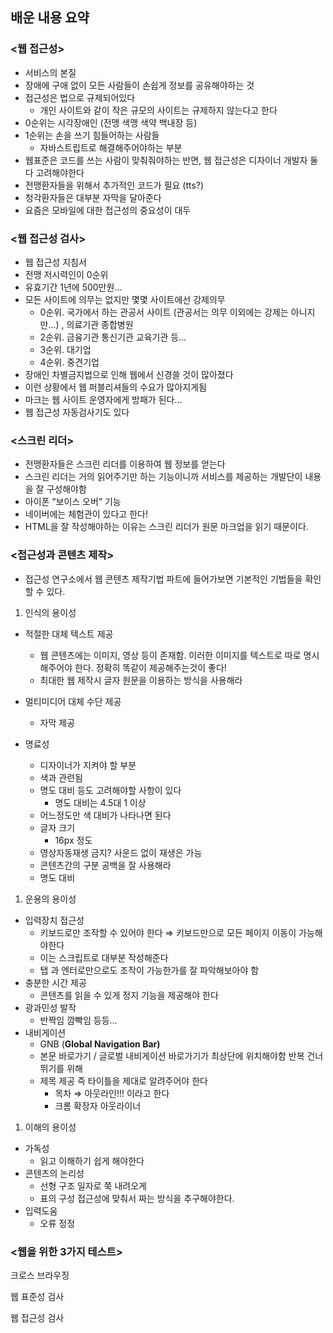 ## 배운 내용 요약

### <웹 접근성>

- 서비스의 본질
- 장애에 구애 없이 모든 사람들이 손쉽게 정보를 공유해야하는 것
- 접근성은 법으로 규제되어있다
    - 개인 사이트와 같이 작은 규모의 사이트는 규제하지 않는다고 한다
- 0순위는 시각장애인 (전맹 색맹 색약 백내장 등)
- 1순위는 손을 쓰기 힘들어하는 사람들
    - 자바스트립트로 해결해주어야하는 부분
- 웹표준은 코드를 쓰는 사람이 맞춰줘야하는 반면, 웹 접근성은 디자이너 개발자 둘 다 고려해야한다
- 전맹환자들을 위해서 추가적인 코드가 필요 (tts?)
- 청각환자들은 대부분 자막을 달아준다
- 요즘은 모바일에 대한 접근성의 중요성이 대두

### <웹 접근성 검사>

- 웹 접근성 지침서
- 전맹 저시력인이 0순위
- 유효기간 1년에 500만원…
- 모든 사이트에 의무는 없지만 몇몇 사이트에선 강제의무
    - 0순위. 국가에서 하는 관공서 사이트 (관공서는 의무 이외에는 강제는 아니지만…) , 의료기관 종합병원
    - 2순위. 금융기관 통신기관 교육기관 등…
    - 3순위. 대기업
    - 4순위. 중견기업
- 장애인 차별금지법으로 인해 웹에서 신경쓸 것이 많아졌다
- 이런 상황에서 웹 퍼블리셔들의 수요가 많아지게됨
- 마크는 웹 사이트 운영자에게 방패가 된다…
- 웹 접근성 자동검사기도 있다

### <스크린 리더>

- 전맹환자들은 스크린 리더를 이용하여 웹 정보를 얻는다
- 스크린 리더는 거의 읽어주기만 하는 기능이니까 서비스를 제공하는 개발단이 내용을 잘 구성해야함
- 아이폰 “보이스 오버” 기능
- 네이버에는 체험관이 있다고 한다!
- HTML을 잘 작성해야하는 이유는 스크린 리더가 원문 마크업을 읽기 때문이다.

### <접근성과 콘텐츠 제작>

- 접근성 연구소에서 웹 콘텐츠 제작기법 파트에 들어가보면 기본적인 기법들을 확인할 수 있다.

1. 인식의 용이성
- 적절한 대체 텍스트 제공
    - 웹 콘텐츠에는 이미지, 영상 등이 존재함. 이러한 이미지를 텍스트로 따로 명시해주어야 한다. 정확히 똑같이 제공해주는것이 좋다!
    - 최대한 웹 제작시 글자 원문을 이용하는 방식을 사용해라
    
- 멀티미디어 대체 수단 제공
    - 자막 제공
    
- 명료성
    - 디자이너가 지켜야 할 부분
    - 색과 관련됨
    - 명도 대비 등도 고려해야할 사항이 있다
        - 명도 대비는 4.5대 1 이상
    - 어느정도만 색 대비가 나타나면 된다
    - 글자 크기
        - 16px 정도
    - 영상자동재생 금지? 사운드 없이 재생은 가능
    - 콘텐츠간의 구분 공백을 잘 사용해라
    - 명도 대비
    
1. 운용의 용이성
- 입력장치 접근성
    - 키보드로만 조작할 수 있어야 한다 ⇒ 키보드만으로 모든 페이지 이동이 가능해야한다
    - 이는 스크립트로 대부분 작성해준다
    - 탭 과 엔터로만으로도 조작이 가능한가를 잘 파악해보아야 함
- 충분한 시간 제공
    - 콘텐츠를 읽을 수 있게 정지 기능을 제공해야 한다
- 광과민성 발작
    - 반짝임 깜빡임 등등…
- 내비게이션
    - GNB
    (**Global Navigation Bar)**
    - 본문 바로가기 / 글로벌 내비게이션 바로가기가 최상단에 위치해야함 반복 건너뛰기를 위해
    - 제목 제공 즉 타이틀을 제대로 알려주어야 한다
        - 목차 ⇒ 아웃라인!!! 이라고 한다
        - 크롬 확장자 아웃라이너

1. 이해의 용이성
- 가독성
    - 읽고 이해하기 쉽게 해야한다
- 콘텐츠의 논리성
    - 선형 구조 일자로 쭉 내려오게
    - 표의 구성 접근성에 맞춰서 짜는 방식을 추구해야한다.
- 입력도움
    - 오류 정정

### <웹을 위한 3가지 테스트>

크로스 브라우징

웹 표준성 검사

웹 접근성 검사
